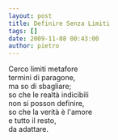 ```yaml
---
layout: post
title: Definire Senza Limiti
tags: []
date: 2009-11-08 00:43:00
author: pietro
---
```

Cerco limiti metafore<br/>termini di paragone,<br/>ma so di sbagliare;<br/>so che le realtà indicibili<br/>non si posson definire,<br/>so che la verità è l'amore<br/>e tutto il resto,<br/>da adattare.
